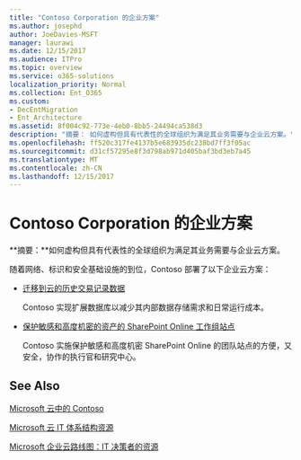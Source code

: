 ```yaml
---
title: "Contoso Corporation 的企业方案"
ms.author: josephd
author: JoeDavies-MSFT
manager: laurawi
ms.date: 12/15/2017
ms.audience: ITPro
ms.topic: overview
ms.service: o365-solutions
localization_priority: Normal
ms.collection: Ent_O365
ms.custom:
- DecEntMigration
- Ent_Architecture
ms.assetid: 8f004c92-773e-4eb0-8bb5-24494ca538d3
description: "摘要： 如何虚构但具有代表性的全球组织为满足其业务需要与企业云方案。"
ms.openlocfilehash: ff520c317fe4137b5e683935dc238bd7ff3f05ac
ms.sourcegitcommit: d31cf57295e8f3d798ab971d405baf3bd3eb7a45
ms.translationtype: MT
ms.contentlocale: zh-CN
ms.lasthandoff: 12/15/2017
---
```

# <a name="enterprise-scenarios-for-the-contoso-corporation"></a>Contoso Corporation 的企业方案

 **摘要：**如何虚构但具有代表性的全球组织为满足其业务需要与企业云方案。
  
随着网络、标识和安全基础设施的到位，Contoso 部署了以下企业云方案：
  
- [迁移到云的历史交易记录数据](moving-historical-transaction-data-to-the-cloud.md)
    
    Contoso 实现扩展数据库以减少其内部数据存储需求和日常运行成本。
    
- [保护敏感和高度机密的资产的 SharePoint Online 工作组站点](secure-sharepoint-online-team-sites-for-sensitive-and-highly-confidential-assets.md)
    
    Contoso 实施保护敏感和高度机密 SharePoint Online 的团队站点的方便，又安全，协作的执行官和研究中心。
    
## <a name="see-also"></a>See Also

[Microsoft 云中的 Contoso](contoso-in-the-microsoft-cloud.md)
  
[Microsoft 云 IT 体系结构资源](microsoft-cloud-it-architecture-resources.md)

[Microsoft 企业云路线图：IT 决策者的资源](https://sway.com/FJ2xsyWtkJc2taRD)



